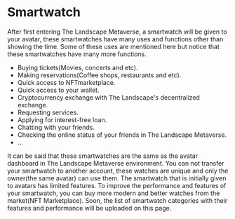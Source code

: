 # Smartwatch

After first entering The Landscape Metaverse, a smartwatch will be given to your avatar, these smartwatches have many uses and functions other than showing the time. Some of these uses are mentioned here but notice that these smartwatches have many more functions.

* Buying tickets(Movies, concerts and etc).
* Making reservations(Coffee shops, restaurants and etc).
* Quick access to NFTmarketplace.
* Quick access to your wallet.
* Cryptocurrency exchange with The Landscape's decentralized exchange.
* Requesting services.
* Applying for interest-free loan.
* Chatting with your friends.
* Checking the online status of your friends in The Landscape Metaverse.
* ...

It can be said that these smartwatches are the same as the avatar dashboard in The Landscape Metaverse environment. You can not transfer your smartwatch to another account, these watches are unique and only the owner(the same avatar) can use them. The smartwatch that is initially given to avatars has limited features. To improve the performance and features of your smartwatch, you can buy more modern and better watches from the market(NFT Marketplace). Soon, the list of smartwatch categories with their features and performance will be uploaded on this page.

